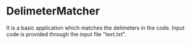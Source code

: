# DelimeterMatcher

It is a basic application which matches the delimeters in the code.
Input code is provided through the input file "text.txt".
